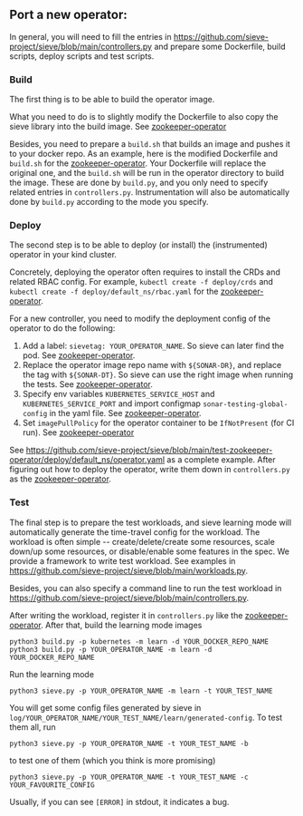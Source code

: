 ## Port a new operator:
In general, you will need to fill the entries in https://github.com/sieve-project/sieve/blob/main/controllers.py and prepare some Dockerfile, build scripts, deploy scripts and test scripts.

### Build
The first thing is to be able to build the operator image.

What you need to do is to slightly modify the Dockerfile to also copy the sieve library into the build image. See [zookeeper-operator](https://github.com/sieve-project/sieve/blob/4ccc3da5e6d528d52b375be067160bbc052d49b5/test-zookeeper-operator/build/Dockerfile#L17)

Besides, you need to prepare a `build.sh` that builds an image and pushes it to your docker repo.
As an example, here is the modified Dockerfile and `build.sh` for the [zookeeper-operator](https://github.com/sieve-project/sieve/tree/main/test-zookeeper-operator/build).
Your Dockerfile will replace the original one, and the `build.sh` will be run in the operator directory to build the image. These are done by `build.py`, and you only need to specify related entries in `controllers.py`. Instrumentation will also be automatically done by `build.py` according to the mode you specify.

### Deploy
The second step is to be able to deploy (or install) the (instrumented) operator in your kind cluster.

Concretely, deploying the operator often requires to install the CRDs and related RBAC config. For example, `kubectl create -f deploy/crds` and `kubectl create -f deploy/default_ns/rbac.yaml` for the [zookeeper-operator](https://github.com/pravega/zookeeper-operator#manual-deployment).

For a new controller, you need to modify the deployment config of the operator to do the following:
1. Add a label: `sievetag: YOUR_OPERATOR_NAME`. So sieve can later find the pod. See [zookeeper-operator](https://github.com/sieve-project/sieve/blob/b4abe83426d5e2f4564563effe6ea380ae2831b8/test-zookeeper-operator/deploy/default_ns/operator.yaml#L10).
2. Replace the operator image repo name with `${SONAR-DR}`, and replace the tag with `${SONAR-DT}`. So sieve can use the right image when running the tests. See [zookeeper-operator](https://github.com/sieve-project/sieve/blob/b4abe83426d5e2f4564563effe6ea380ae2831b8/test-zookeeper-operator/deploy/default_ns/operator.yaml#L21).
3. Specify env variables `KUBERNETES_SERVICE_HOST` and `KUBERNETES_SERVICE_PORT` and import configmap `sonar-testing-global-config` in the yaml file. See [zookeeper-operator](https://github.com/sieve-project/sieve-issue-only/blob/481de8a61b8362f96dbf0e46c8dfe150ae786fbd/test-zookeeper-operator/deploy/default_ns/operator.yaml#L39).
4. Set `imagePullPolicy` for the operator container to be `IfNotPresent` (for CI run). See [zookeeper-operator](https://github.com/sieve-project/sieve-issue-only/blob/481de8a61b8362f96dbf0e46c8dfe150ae786fbd/test-zookeeper-operator/deploy/default_ns/operator.yaml#L27)

See https://github.com/sieve-project/sieve/blob/main/test-zookeeper-operator/deploy/default_ns/operator.yaml as a complete example.
After figuring out how to deploy the operator, write them down in `controllers.py` as the [zookeeper-operator](https://github.com/sieve-project/sieve/blob/32c003016cb95e05487b9609115efa6325a36606/controllers.py#L155).

### Test
The final step is to prepare the test workloads, and sieve learning mode will automatically generate the time-travel config for the workload. The workload is often simple -- create/delete/create some resources, scale down/up some resources, or disable/enable some features in the spec. We provide a framework to write test workload. See examples in https://github.com/sieve-project/sieve/blob/main/workloads.py.

Besides, you can also specify a command line to run the test workload in https://github.com/sieve-project/sieve/blob/main/controllers.py.

After writing the workload, register it in `controllers.py` like the [zookeeper-operator](https://github.com/sieve-project/sieve/blob/4ccc3da5e6d528d52b375be067160bbc052d49b5/controllers.py#L71).
After that, build the learning mode images
```
python3 build.py -p kubernetes -m learn -d YOUR_DOCKER_REPO_NAME
python3 build.py -p YOUR_OPERATOR_NAME -m learn -d YOUR_DOCKER_REPO_NAME
```
Run the learning mode
```
python3 sieve.py -p YOUR_OPERATOR_NAME -m learn -t YOUR_TEST_NAME
```
You will get some config files generated by sieve in `log/YOUR_OPERATOR_NAME/YOUR_TEST_NAME/learn/generated-config`.
To test them all, run
```
python3 sieve.py -p YOUR_OPERATOR_NAME -t YOUR_TEST_NAME -b
```
to test one of them (which you think is more promising)
```
python3 sieve.py -p YOUR_OPERATOR_NAME -t YOUR_TEST_NAME -c YOUR_FAVOURITE_CONFIG
```
Usually, if you can see `[ERROR]` in stdout, it indicates a bug.


